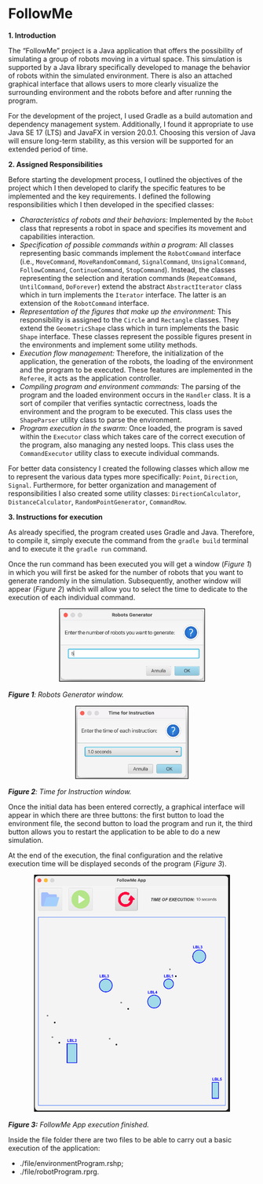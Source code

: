 # FollowMe

**1. Introduction**

The “FollowMe” project is a Java application that offers the possibility of simulating a group of robots moving in a 
virtual space. This simulation is supported by a Java library specifically developed to manage the behavior of robots 
within the simulated environment. There is also an attached graphical interface that allows users to more clearly 
visualize the surrounding environment and the robots before and after running the program.

For the development of the project, I used Gradle as a build automation and dependency management system. Additionally, 
I found it appropriate to use Java SE 17 (LTS) and JavaFX in version 20.0.1. Choosing this version of Java will ensure 
long-term stability, as this version will be supported for an extended period of time.

**2. Assigned Responsibilities**

Before starting the development process, I outlined the objectives of the project which I then developed to clarify the 
specific features to be implemented and the key requirements. I defined the following responsibilities which I then 
developed in the specified classes:

- *Characteristics of robots and their behaviors:* Implemented by the `Robot` class that represents a robot in space and 
   specifies its movement and capabilities interaction.
- *Specification of possible commands within a program:* All classes representing basic commands implement the 
   `RobotCommand` interface (i.e., `MoveCommand`, `MoveRandomCommand`, `SignalCommand`, `UnsignalCommand`, 
   `FollowCommand`, `ContinueCommand`, `StopCommand`). Instead, the classes representing the selection and iteration 
   commands (`RepeatCommand`, `UntilCommand`, `DoForever`) extend the abstract `AbstractIterator` class which in turn 
   implements the `Iterator` interface. The latter is an extension of the `RobotCommand` interface.
- *Representation of the figures that make up the environment:* This responsibility is assigned to the `Circle` and 
   `Rectangle` classes. They extend the `GeometricShape` class which in turn implements the basic `Shape` interface. 
   These classes represent the possible figures present in the environments and implement some utility methods.
- *Execution flow management:* Therefore, the initialization of the application, the generation of the robots, the 
   loading of the environment and the program to be executed. These features are implemented in the `Referee`, it acts 
   as the application controller.
- *Compiling program and environment commands:* The parsing of the program and the loaded environment occurs in the 
   `Handler` class. It is a sort of compiler that verifies syntactic correctness, loads the environment and the program 
   to be executed. This class uses the `ShapeParser` utility class to parse the environment.
- *Program execution in the swarm:* Once loaded, the program is saved within the `Executor` class which takes care of 
   the correct execution of the program, also managing any nested loops. This class uses the `CommandExecutor` utility 
   class to execute individual commands.

For better data consistency I created the following classes which allow me to represent the various data types more 
specifically: `Point`, `Direction`, `Signal`. Furthermore, for better organization and management of responsibilities 
I also created some utility classes: `DirectionCalculator`, `DistanceCalculator`, `RandomPointGenerator`, `CommandRow`.

**3. Instructions for execution**

As already specified, the program created uses Gradle and Java. Therefore, to compile it, simply execute the command 
from the `gradle build` terminal and to execute it the `gradle run` command.

Once the run command has been executed you will get a window (*Figure 1*) in which you will first be asked for the 
number of robots that you want to generate randomly in the simulation. Subsequently, another window will appear 
(*Figure 2*) which will allow you to select the time to dedicate to the execution of each individual command.

<p style="text-align:center;"><img src="./file/images/picture1.png" alt="picture1" height="150"></p>

_**Figure 1**: Robots Generator window._

<p style="text-align:center;">
<img src="./file/images/picture2.png" alt="picture3" height="150">
</p>

_**Figure 2**: Time for Instruction window._


Once the initial data has been entered correctly, a graphical interface will appear in which there are three buttons: 
the first button to load the environment file, the second button to load the program and run it, the third button allows 
you to restart the application to be able to do a new simulation.

At the end of the execution, the final configuration and the relative execution time will be displayed seconds of the 
program (*Figure 3*).

<p style="text-align:center;">
<img src="./file/images/picture3.png" alt="picture3" width="400">
</p>

_**Figure 3:** FollowMe App execution finished._

Inside the file folder there are two files to be able to carry out a basic execution of the application:
- ./file/environmentProgram.rshp;
- ./file/robotProgram.rprg. 
